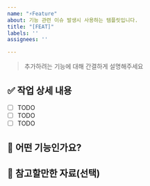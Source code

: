 ```yaml
---
name: "⚡️Feature"
about: 기능 관련 이슈 발생시 사용하는 템플릿입니다.
title: "[FEAT]"
labels: ''
assignees: ''

---
```


> 추가하려는 기능에 대해 간결하게 설명해주세요

## ✅ 작업 상세 내용
- [ ] TODO
- [ ] TODO
- [ ] TODO

## 📝 어떤 기능인가요?

## 💬 참고할만한 자료(선택)
